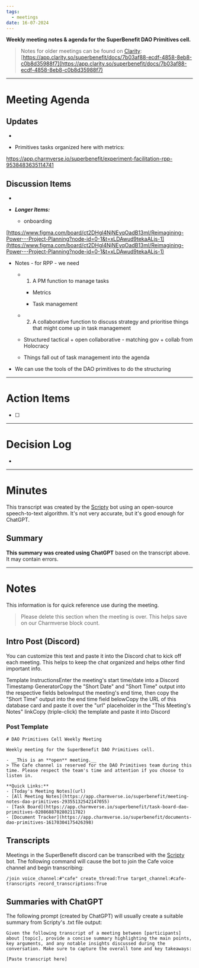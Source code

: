 ```yaml
---
tags:
  - meetings
date: 16-07-2024
---
```

**Weekly meeting notes & agenda for the SuperBenefit DAO Primitives cell.**

> Notes for older meetings can be found on [Clarity](https://app.clarity.so/superbenefit/docs/7b03af88-ecdf-4858-8eb8-c0b8d35988f7):
> [https://app.clarity.so/superbenefit/docs/7b03af88-ecdf-4858-8eb8-c0b8d35988f7](https://app.clarity.so/superbenefit/docs/7b03af88-ecdf-4858-8eb8-c0b8d35988f7)

---

# Meeting Agenda

## Updates

- 

- Primitives tasks organized here with metrics:

 https://app.charmverse.io/superbenefit/experiment-facilitation-rpp-9538483635114741

## Discussion Items

-  

- **_Longer Items:_**

  - onboarding

 [https://www.figma.com/board/ct2DHgl4NjNEyqOadB13ml/Reimagining-Power---Project-Planning?node-id=0-1&t=xLDAwud9tekaALjs-1](https://www.figma.com/board/ct2DHgl4NjNEyqOadB13ml/Reimagining-Power---Project-Planning?node-id=0-1&t=xLDAwud9tekaALjs-1)

- Notes - for RPP - we need

  - 1. A PM function to manage tasks

    - Metrics

    - Task management

  - 2. A collaborative function to discuss strategy and prioritise things that might come up in task management

  - Structured tactical + open collaborative - matching gov + collab from Holocracy

  - Things fall out of task management into the agenda

- We can use the tools of the DAO primitives to do the structuring

---

# Action Items

- [ ] 

---

# Decision Log

- 

---

# Minutes

This transcript was created by the [Scripty](https://scripty.org/) bot using an open-source speech-to-text algorithm. It's not very accurate, but it's good enough for ChatGPT.

## Summary

**This summary was created using ChatGPT** based on the transcript above. It may contain errors.

> <Paste summary here>

---

# Notes

This information is for quick reference use during the meeting.

> Please delete this section when the meeting is over. This helps save on our Charmverse block count.

## Intro Post (Discord)

You can customize this text and paste it into the Discord chat to kick off each meeting. This helps to keep the chat organized and helps other find important info.

 

Template InstructionsEnter the meeting's start time/date into a Discord Timestamp GeneratorCopy the "Short Date" and "Short Time" output into the respective fields belowInput the meeting's end time, then copy the "Short Time" output into the end time field belowCopy the URL of this database card and paste it over the "url" placeholder in the "This Meeting's Notes" linkCopy (triple-click) the template and paste it into Discord

### Post Template

```
# DAO Primitives Cell Weekly Meeting

Weekly meeting for the SuperBenefit DAO Primitives cell.

- __This is an **open** meeting.__  
> The Cafe channel is reserved for the DAO Primitives team during this time. Please respect the team's time and attention if you choose to listen in.

**Quick Links:**
- [Today's Meeting Notes](url)  
- [All Meeting Notes](https://app.charmverse.io/superbenefit/meeting-notes-dao-primitives-29355132542147055)  
- [Task Board](https://app.charmverse.io/superbenefit/task-board-dao-primitives-020868870280211782)
- [Document Tracker](https://app.charmverse.io/superbenefit/documents-dao-primitives-16170304175426398)
```

## Transcripts

Meetings in the SuperBenefit discord can be transcribed with the [Scripty](https://scripty.org) bot. The following command will cause the bot to join the Cafe voice channel and begin transcribing:

```
/join voice_channel:#"cafe" create_thread:True target_channel:#cafe-transcripts record_transcriptions:True
```

## Summaries with ChatGPT

The following prompt (created by ChatGPT) will usually create a suitable summary from Scripty's .txt file output:

```
Given the following transcript of a meeting between [participants] about [topic], provide a concise summary highlighting the main points, key arguments, and any notable insights discussed during the conversation. Make sure to capture the overall tone and key takeaways:

[Paste transcript here]
```